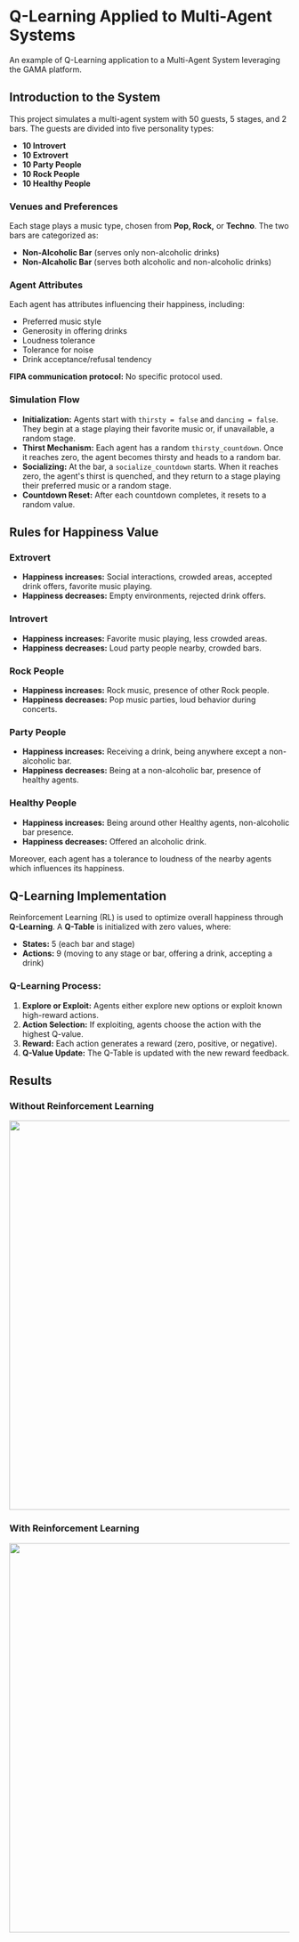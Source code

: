 # Q-Learning Applied to Multi-Agent Systems

An example of Q-Learning application to a Multi-Agent System leveraging the GAMA platform.

## Introduction to the System

This project simulates a multi-agent system with 50 guests, 5 stages, and 2 bars. The guests are divided into five personality types:
- **10 Introvert**
- **10 Extrovert**
- **10 Party People**
- **10 Rock People**
- **10 Healthy People**

### Venues and Preferences
Each stage plays a music type, chosen from **Pop, Rock,** or **Techno**. The two bars are categorized as:
- **Non-Alcoholic Bar** (serves only non-alcoholic drinks)
- **Non-Alcaholic Bar** (serves both alcoholic and non-alcoholic drinks)

### Agent Attributes
Each agent has attributes influencing their happiness, including:
- Preferred music style
- Generosity in offering drinks
- Loudness tolerance
- Tolerance for noise
- Drink acceptance/refusal tendency

**FIPA communication protocol:** No specific protocol used.

### Simulation Flow
- **Initialization:** Agents start with `thirsty = false` and `dancing = false`. They begin at a stage playing their favorite music or, if unavailable, a random stage.
- **Thirst Mechanism:** Each agent has a random `thirsty_countdown`. Once it reaches zero, the agent becomes thirsty and heads to a random bar.
- **Socializing:** At the bar, a `socialize_countdown` starts. When it reaches zero, the agent's thirst is quenched, and they return to a stage playing their preferred music or a random stage.
- **Countdown Reset:** After each countdown completes, it resets to a random value.

## Rules for Happiness Value

### Extrovert
- **Happiness increases:** Social interactions, crowded areas, accepted drink offers, favorite music playing.
- **Happiness decreases:** Empty environments, rejected drink offers.

### Introvert
- **Happiness increases:** Favorite music playing, less crowded areas.
- **Happiness decreases:** Loud party people nearby, crowded bars.

### Rock People
- **Happiness increases:** Rock music, presence of other Rock people.
- **Happiness decreases:** Pop music parties, loud behavior during concerts.

### Party People
- **Happiness increases:** Receiving a drink, being anywhere except a non-alcoholic bar.
- **Happiness decreases:** Being at a non-alcoholic bar, presence of healthy agents.

### Healthy People
- **Happiness increases:** Being around other Healthy agents, non-alcoholic bar presence.
- **Happiness decreases:** Offered an alcoholic drink.

Moreover, each agent has a tolerance to loudness of the nearby agents which influences its happiness.

## Q-Learning Implementation

Reinforcement Learning (RL) is used to optimize overall happiness through **Q-Learning**. A **Q-Table** is initialized with zero values, where:
- **States:** 5 (each bar and stage)
- **Actions:** 9 (moving to any stage or bar, offering a drink, accepting a drink)

### Q-Learning Process:
1. **Explore or Exploit:** Agents either explore new options or exploit known high-reward actions.
2. **Action Selection:** If exploiting, agents choose the action with the highest Q-value.
3. **Reward:** Each action generates a reward (zero, positive, or negative).
4. **Q-Value Update:** The Q-Table is updated with the new reward feedback.

## Results

### Without Reinforcement Learning
<img src="https://github.com/user-attachments/assets/08808066-162f-43da-9975-79c3e2afb36a" width="700">

### With Reinforcement Learning
<img src="https://github.com/user-attachments/assets/e99ea7c2-c93a-46e1-95b7-9ce773b07cfe" width="700">

